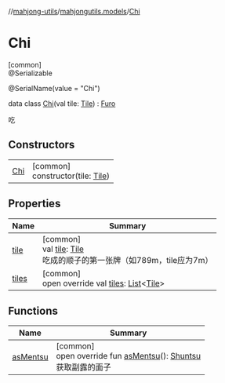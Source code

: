 //[mahjong-utils](../../../index.md)/[mahjongutils.models](../index.md)/[Chi](index.md)

# Chi

[common]\
@Serializable

@SerialName(value = &quot;Chi&quot;)

data class [Chi](index.md)(val tile: [Tile](../-tile/index.md)) : [Furo](../-furo/index.md)

吃

## Constructors

| | |
|---|---|
| [Chi](-chi.md) | [common]<br>constructor(tile: [Tile](../-tile/index.md)) |

## Properties

| Name | Summary |
|---|---|
| [tile](tile.md) | [common]<br>val [tile](tile.md): [Tile](../-tile/index.md)<br>吃成的顺子的第一张牌（如789m，tile应为7m） |
| [tiles](tiles.md) | [common]<br>open override val [tiles](tiles.md): [List](https://kotlinlang.org/api/latest/jvm/stdlib/kotlin.collections/-list/index.html)&lt;[Tile](../-tile/index.md)&gt; |

## Functions

| Name | Summary |
|---|---|
| [asMentsu](as-mentsu.md) | [common]<br>open override fun [asMentsu](as-mentsu.md)(): [Shuntsu](../-shuntsu/index.md)<br>获取副露的面子 |
